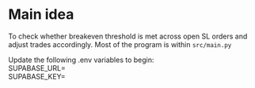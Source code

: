# Main idea
To check whether breakeven threshold is met across open SL orders and adjust trades accordingly. Most of the program is within `src/main.py`

Update the following .env variables to begin:  
SUPABASE_URL=  
SUPABASE_KEY=  